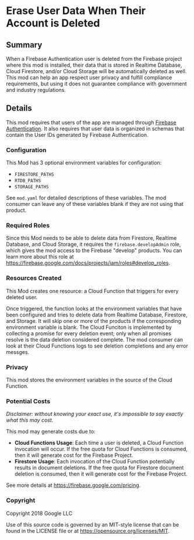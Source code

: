 # Erase User Data When Their Account is Deleted

## Summary

When a Firebase Authentication user is deleted from the Firebase project where this mod is installed, their data that is stored in Realtime Database, Cloud Firestore, and/or Cloud Storage will be automatically deleted as well. This mod can help an app respect user privacy and fulfill compliance requirements, but using it does not guarantee compliance with government and industry regulations.

## Details

This mod requires that users of the app are managed through [Firebase Authentication](https://firebase.google.com/docs/auth/). It also requires that user data is organized in schemas that contain the User IDs generated by Firebase Authentication.

### Configuration

This Mod has 3 optional environment variables for configuration:

- `FIRESTORE_PATHS`
- `RTDB_PATHS`
- `STORAGE_PATHS`

See `mod.yaml` for detailed descriptions of these variables. The mod consumer can leave any of these variables blank if they are not using that product.

### Required Roles

Since this Mod needs to be able to delete data from Firestore, Realtime Database, and Cloud Storage, it requires the `firebase.developAdmin` role, which gives the mod access to the Firebase "develop" products. You can learn more about this role at https://firebase.google.com/docs/projects/iam/roles#develop_roles.

### Resources Created

This Mod creates one resource: a Cloud Function that triggers for every deleted user.

Once triggered, the function looks at the environment variables that have been configured and tries to delete data from Realtime Database, Firestore, and Storage. It will skip one or more of the products if the corresponding environment variable is blank. The Cloud Funciton is implemented by collecting a promise for every deletion event; only when all promises resolve is the data deletion considered complete. The mod consumer can look at their Cloud Functions logs to see deletion completions and any error messges.

### Privacy

This mod stores the environment variables in the source of the Cloud Function.

### Potential Costs

_Disclaimer: without knowing your exact use, it's impossible to say exactly what this may cost._

This mod may generate costs due to:

- **Cloud Functions Usage**: Each time a user is deleted, a Cloud Function invocation will occur. If the free quota for Cloud Functions is consumed, then it will generate cost for the Firebase Project.
- **Firestore Usage**: Each invocation of the Cloud Function potentially results in document deletions. If the free quota for Firestore document deletion is consumed, then it will generate cost for the Firebase Project.

See more details at https://firebase.google.com/pricing.

### Copyright

Copyright 2018 Google LLC

Use of this source code is governed by an MIT-style
license that can be found in the LICENSE file or at
https://opensource.org/licenses/MIT.
